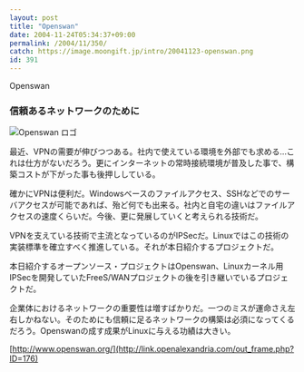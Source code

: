 ```yaml
---
layout: post
title: "Openswan"
date: 2004-11-24T05:34:37+09:00
permalink: /2004/11/350/
catch: https://image.moongift.jp/intro/20041123-openswan.png
id: 391
---
```

Openswan  
<!--more-->

### 信頼あるネットワークのために
  

![Openswan ロゴ](https://image.moongift.jp/intro/20041123-openswan.png "Openswan ロゴ")

  

最近、VPNの需要が伸びつつある。社内で使えている環境を外部でも求める…これは仕方がないだろう。更にインターネットの常時接続環境が普及した事で、構築コストが下がった事も後押ししている。

  

確かにVPNは便利だ。Windowsベースのファイルアクセス、SSHなどでのサーバアクセスが可能であれば、殆ど何でも出来る。社内と自宅の違いはファイルアクセスの速度くらいだ。今後、更に発展していくと考えられる技術だ。

  

VPNを支えている技術で主流となっているのがIPSecだ。Linuxではこの技術の実装標準を確立すべく推進している。それが本日紹介するプロジェクトだ。

  

本日紹介するオープンソース・プロジェクトはOpenswan、Linuxカーネル用IPSecを開発していたFreeS/WANプロジェクトの後を引き継いでいるプロジェクトだ。

  

企業体におけるネットワークの重要性は増すばかりだ。一つのミスが運命さえ左右しかねない。そのためにも信頼に足るネットワークの構築は必須になってくるだろう。Openswanの成す成果がLinuxに与える功績は大きい。

  

[http://www.openswan.org/](http://link.openalexandria.com/out_frame.php?ID=176)

